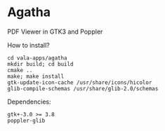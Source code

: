 Agatha
=======

PDF Viewer in GTK3 and Poppler

How to install?
````
cd vala-apps/agatha
mkdir build; cd build
cmake ..
make; make install
gtk-update-icon-cache /usr/share/icons/hicolor
glib-compile-schemas /usr/share/glib-2.0/schemas
````
Dependencies:
````
gtk+-3.0 >= 3.8
poppler-glib
````
